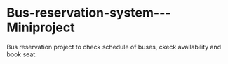# Bus-reservation-system---Miniproject
Bus reservation project to check schedule of buses, ckeck availability and book seat.
